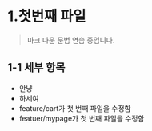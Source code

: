 # 1.첫번째 파일
> 마크 다운 문법 연습 중입니다.
## 1-1 세부 항목
* 안냥 
* 하세여
* feature/cart가 첫 번째 파일을 수정함
* featuer/mypage가 첫 번째 파일을 수정함